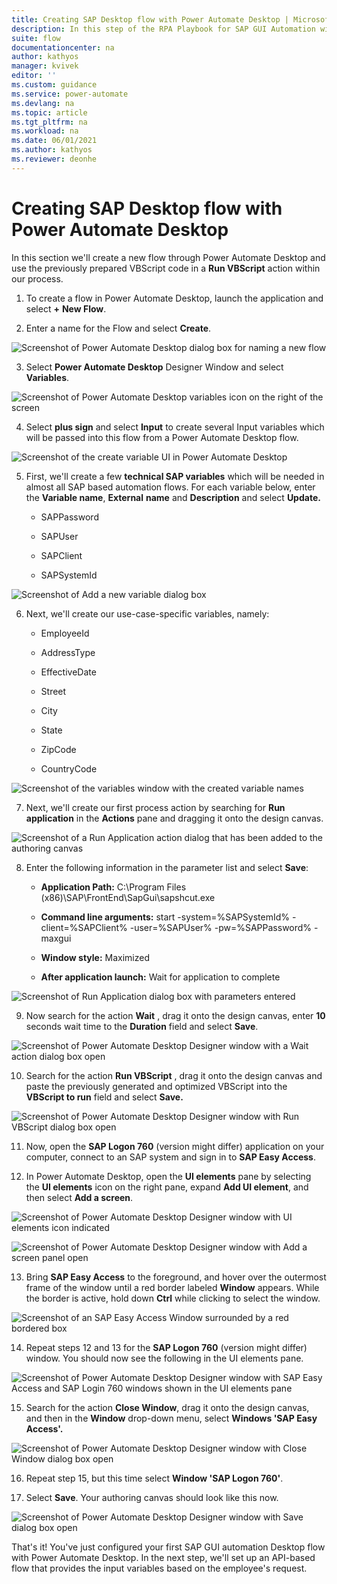 ```yaml
---
title: Creating SAP Desktop flow with Power Automate Desktop | Microsoft Docs
description: In this step of the RPA Playbook for SAP GUI Automation with Power Automate tutorial, we'll create a new flow in Power Automate Desktop and use the previously prepared VBScript code in a Run VBScript action within our process.
suite: flow
documentationcenter: na
author: kathyos
manager: kvivek
editor: ''
ms.custom: guidance
ms.service: power-automate
ms.devlang: na
ms.topic: article
ms.tgt_pltfrm: na
ms.workload: na
ms.date: 06/01/2021
ms.author: kathyos
ms.reviewer: deonhe
---
```


# Creating SAP Desktop flow with Power Automate Desktop

In this section we'll create a new flow through Power Automate Desktop and use the previously prepared VBScript code in a **Run VBScript** action within our process.

1.  To create a flow in Power Automate Desktop, launch the application and select **+** **New Flow**.

2.  Enter a name for the Flow and select **Create**.

![Screenshot of Power Automate Desktop dialog box for naming a new flow ](media/naming-new-flow.png)

3.  Select **Power Automate Desktop** Designer Window and select **Variables**.

![Screenshot of Power Automate Desktop variables icon on the right of the screen ](media/power-automate-desktop-variables-icon.png)

4.  Select **plus sign** and select **Input** to create several Input variables which will be passed into this flow from a Power Automate Desktop flow.

![Screenshot of the create variable UI in Power Automate Desktop ](media/create-variable-UI.png)

5.  First, we'll create a few **technical SAP variables** which will be needed in almost all SAP based automation flows. For each variable below, enter the **Variable name**, **External** **name** and **Description** and select **Update.**

    -   SAPPassword

    -   SAPUser

    -   SAPClient

    -   SAPSystemId

![Screenshot of Add a new variable dialog box ](media/add-new-variable.png)

6.  Next, we'll create our use-case-specific variables, namely:

    -   EmployeeId

    -   AddressType

    -   EffectiveDate

    -   Street

    -   City

    -   State

    -   ZipCode

    -   CountryCode

![Screenshot of the variables window with the created variable names ](media/variables-window-with-created-variable-names.png)

7.  Next, we'll create our first process action by searching for **Run application** in the **Actions** pane and dragging it onto the design canvas.

![Screenshot of a Run Application action dialog that has been added to the authoring canvas ](media/run-application-action.png)

8.  Enter the following information in the parameter list and select **Save**:

    - **Application Path:** C:\\Program Files (x86)\\SAP\\FrontEnd\\SapGui\\sapshcut.exe

    -   **Command line arguments:** start -system=%SAPSystemId% -client=%SAPClient% -user=%SAPUser% -pw=%SAPPassword% -maxgui

    -   **Window style:** Maximized

    - **After application launch:** Wait for application to complete

![Screenshot of Run Application dialog box with parameters entered ](media/run-application-dialog-with-parameters-entered.png)

9.  Now search for the action **Wait** , drag it onto the design canvas, enter **10** seconds wait time to the **Duration** field and select **Save**.

![Screenshot of Power Automate Desktop Designer window with a Wait action dialog box open ](media/power-automate-desktop-designer-with-wait-action.png)

10. Search for the action **Run VBScript** , drag it onto the design canvas and paste the previously generated and optimized VBScript into the **VBScript to run** field and select **Save.**

![Screenshot of Power Automate Desktop Designer window with Run VBScript dialog box open ](media/power-automate-desktop-designer-with-run-vbscript.png)

11. Now, open the **SAP Logon 760** (version might differ) application on your computer, connect to an SAP system and sign in to **SAP Easy Access**.

12. In Power Automate Desktop, open the **UI elements** pane by selecting the **UI elements** icon on the right pane, expand **Add UI element**, and then select **Add a screen**.

![Screenshot of Power Automate Desktop Designer window with UI elements icon indicated ](media/power-automate-desktop-designer-with-UI-elements-icon.png)

![Screenshot of Power Automate Desktop Designer window with Add a screen panel open ](media/power-automate-desktop-designer-with-add-screen-panel.png)

13. Bring **SAP Easy Access** to the foreground, and hover over the outermost frame of the window until a red border labeled **Window** appears. While the border is active, hold down **Ctrl** while clicking to select the window.

![Screenshot of an SAP Easy Access Window surrounded by a red bordered box ](media/SAP-easy-access-window.png)

14. Repeat steps 12 and 13 for the **SAP Logon 760** (version might differ) window. You should now see the following in the UI elements pane.

![Screenshot of Power Automate Desktop Designer window with SAP Easy Access and SAP Login 760 windows shown in the UI elements pane ](media/power-automate-desktop-designer-window-with-SAP-easy-access-and-SAP-login-760-windows.png)

15. Search for the action **Close Window**, drag it onto the design canvas, and then in the **Window** drop-down menu, select **Windows 'SAP Easy Access'.**

![Screenshot of Power Automate Desktop Designer window with Close Window dialog box open ](media/power-automate-desktop-designer-window-with-close-window.png)

16. Repeat step 15, but this time select **Window 'SAP Logon 760'**.

17. Select **Save**. Your authoring canvas should look like this now.

![Screenshot of Power Automate Desktop Designer window with Save dialog box open ](media/power-automate-desktop-designer-window-with-save.png)

That's it! You've just configured your first SAP GUI automation Desktop flow with Power Automate Desktop. In the next step, we'll set up an API-based flow that provides the input variables based on the employee's request.

